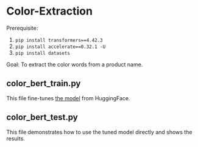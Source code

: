 # Color-Extraction
Prerequisite: <br>
1. ```pip install transformers==4.42.3```
2. ```pip install accelerate==0.32.1 -U```
3. ```pip install datasets```

Goal: To extract the color words from a product name.
## color_bert_train.py
This file fine-tunes [the model](<https://huggingface.co/Babelscape/wikineural-multilingual-ner>) from HuggingFace.
## color_bert_test.py
This file demonstrates how to use the tuned model directly and shows the results.
